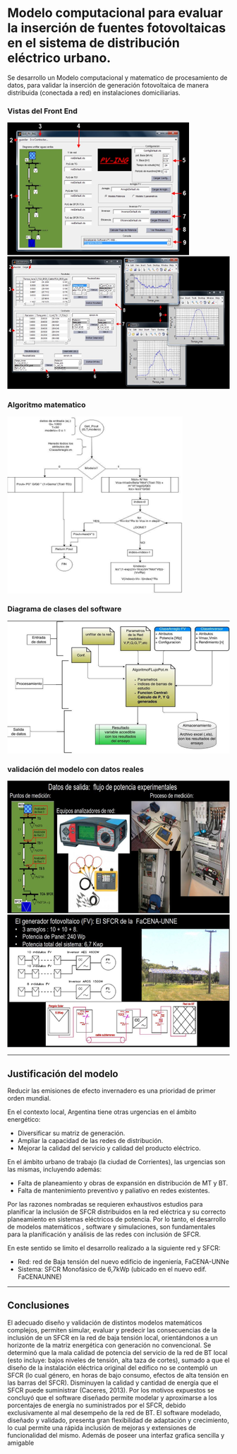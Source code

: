 # Modelo computacional para evaluar la inserción de fuentes fotovoltaicas en el sistema de distribución eléctrico urbano.

Se desarrollo un Modelo computacional y matematico de procesamiento de datos, para validar la inserción de generación fotovoltaica de manera distribuida (conectada a red) en instalaciones domiciliarias. 

### Vistas del Front End 

<img src="_images/7.JPG" height="300">

<img src="_images/8.JPG" height="300">

### Algoritmo matematico 

<img src="_images/2.JPG" height="400">

### Diagrama de clases del software

<img src="_images/4.JPG" height="300">

### validación del modelo con datos reales

<img src="_images/6.JPG" height="300">

<img src="_images/1.JPG" height="300">

---

## Justificación del modelo 

Reducir las emisiones de efecto invernadero es una prioridad de primer orden mundial.

En el contexto local, Argentina tiene otras urgencias en el ámbito energético:

+ Diversificar su matriz de generación.
+ Ampliar la capacidad de las redes de distribución.
+ Mejorar la calidad del servicio y calidad del producto eléctrico.

En el ámbito urbano de trabajo (la ciudad de Corrientes), las urgencias son las
mismas, incluyendo además:
+ Falta de planeamiento y obras de expansión en distribución de MT y BT.
+ Falta de mantenimiento preventivo y paliativo en redes existentes.


Por las razones nombradas se requieren exhaustivos estudios para planificar la inclusión de SFCR distribuidos en la red eléctrica y su correcto planeamiento en sistemas eléctricos de potencia. 
Por lo tanto, el desarrollo de modelos matemáticos , software y simulaciones, son fundamentales para la planificación y análisis de las redes con inclusión de SFCR.

En este sentido se limito el desarrollo realizado a la siguiente red y SFCR:
+ Red: red de Baja tensión del nuevo edificio de ingeniería, FaCENA-UNNe
+ Sistema: SFCR Monofásico de 6,7kWp (ubicado en el nuevo edif. FaCENAUNNE)






---
## Conclusiones 
El adecuado diseño y validación de distintos modelos matemáticos complejos, permiten
simular, evaluar y predecir las consecuencias de la inclusión de un SFCR en la red de
baja tensión local, orientándonos a un horizonte de la matriz energética con generación
no convencional.
Se determinó que la mala calidad de potencia del servicio de la red de BT local (esto
incluye: bajos niveles de tensión, alta taza de cortes), sumado a que el diseño de la
instalación eléctrica original del edifico no se contempló un SFCR (lo cual género, en
horas de bajo consumo, efectos de alta tensión en las barras del SFCR). Disminuyen la
calidad y cantidad de energía que el SFCR puede suministrar (Caceres, 2013).
Por los motivos expuestos se concluyó que el software diseñado permite modelar y
aproximarse a los porcentajes de energía no suministrados por el SFCR, debido
exclusivamente al mal desempeño de la red de BT.
El software modelado, diseñado y validado, presenta gran flexibilidad de adaptación y
crecimiento, lo cual permite una rápida inclusión de mejoras y extensiones de
funcionalidad del mismo. Además de poseer una interfaz grafica sencilla y amigable